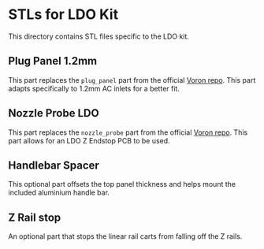 # STLs for LDO Kit
This directory contains STL files specific to the LDO kit.

## Plug Panel 1.2mm
This part replaces the `plug_panel` part from the official [Voron repo](https://github.com/VoronDesign/Voron-2/tree/Voron2.4/STLs/VORON2.4/Electronics_Compartment/Plug_Panel). This part adapts specifically to 1.2mm AC inlets for a better fit.

## Nozzle Probe LDO
This part replaces the `nozzle_probe` part from the official [Voron repo](https://github.com/VoronDesign/Voron-2/tree/Voron2.4/STLs/VORON2.4/Z_Endstop). This part allows for an LDO Z Endstop PCB to be used.

## Handlebar Spacer
This optional part offsets the top panel thickness and helps mount the included aluminium handle bar.

## Z Rail stop
An optional part that stops the linear rail carts from falling off the Z rails.